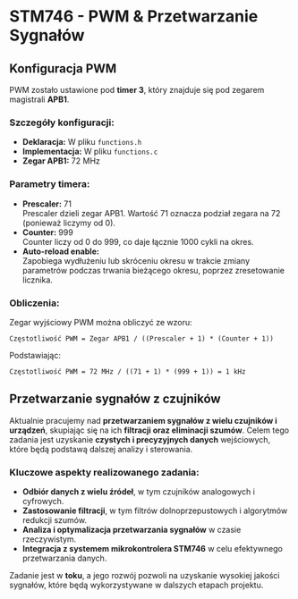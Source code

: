 # STM746 - PWM & Przetwarzanie Sygnałów

## Konfiguracja PWM  
PWM zostało ustawione pod **timer 3**, który znajduje się pod zegarem magistrali **APB1**.  

### Szczegóły konfiguracji:  
- **Deklaracja:** W pliku `functions.h`  
- **Implementacja:** W pliku `functions.c`  
- **Zegar APB1:** 72 MHz  

### Parametry timera:  
- **Prescaler:** 71  
  Prescaler dzieli zegar APB1. Wartość 71 oznacza podział zegara na 72 (ponieważ liczymy od 0).  
- **Counter:** 999  
  Counter liczy od 0 do 999, co daje łącznie 1000 cykli na okres.  
- **Auto-reload enable:**  
  Zapobiega wydłużeniu lub skróceniu okresu w trakcie zmiany parametrów podczas trwania bieżącego okresu, poprzez zresetowanie licznika.  

### Obliczenia:  
Zegar wyjściowy PWM można obliczyć ze wzoru:  
```
Częstotliwość PWM = Zegar APB1 / ((Prescaler + 1) * (Counter + 1))
```
Podstawiając:  
```
Częstotliwość PWM = 72 MHz / ((71 + 1) * (999 + 1)) = 1 kHz
```

## Przetwarzanie sygnałów z czujników  
Aktualnie pracujemy nad **przetwarzaniem sygnałów z wielu czujników i urządzeń**, skupiając się na ich **filtracji oraz eliminacji szumów**. Celem tego zadania jest uzyskanie **czystych i precyzyjnych danych** wejściowych, które będą podstawą dalszej analizy i sterowania.  

### Kluczowe aspekty realizowanego zadania:  
- **Odbiór danych z wielu źródeł**, w tym czujników analogowych i cyfrowych.  
- **Zastosowanie filtracji**, w tym filtrów dolnoprzepustowych i algorytmów redukcji szumów.  
- **Analiza i optymalizacja przetwarzania sygnałów** w czasie rzeczywistym.  
- **Integracja z systemem mikrokontrolera STM746** w celu efektywnego przetwarzania danych.  

Zadanie jest w **toku**, a jego rozwój pozwoli na uzyskanie wysokiej jakości sygnałów, które będą wykorzystywane w dalszych etapach projektu.

